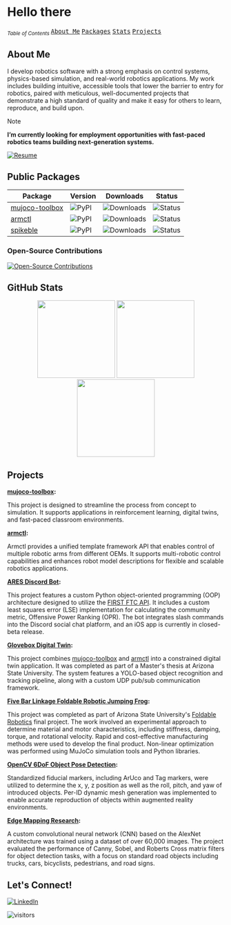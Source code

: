 # Hello there

<sub>_Table of Contents_  </sub>
[<kbd>About Me</kbd>](https://github.com/MGross21#about-me)
[<kbd>Packages</kbd>](https://github.com/MGross21#public-packages)
[<kbd>Stats</kbd>](https://github.com/MGross21#languages)
[<kbd>Projects</kbd>](https://github.com/MGross21#projects)

## About Me

I develop robotics software with a strong emphasis on control systems, physics-based simulation, and real-world robotics applications. My work includes building intuitive, accessible tools that lower the barrier to entry for robotics, paired with meticulous, well-documented projects that demonstrate a high standard of quality and make it easy for others to learn, reproduce, and build upon.

>[!Note]
>**I’m currently looking for employment opportunities with fast-paced robotics teams building next-generation systems.**
>
> [![Resume](https://img.shields.io/badge/Resume-PDF-1f6feb.svg?style=for-the-badge&logo=adobe-acrobat-reader&logoColor=238636&labelColor=21262d)](https://mgross21.github.io/MGross21/resume.pdf)

## Public Packages

| Package | Version | Downloads | Status |
|---------|---------|-----------|--------|
| [mujoco-toolbox](https://pypi.org/project/mujoco-toolbox/) | ![PyPI](https://img.shields.io/pypi/v/mujoco-toolbox?color=238636&label=version&style=for-the-badge&labelColor=21262d) | ![Downloads](https://static.pepy.tech/badge/mujoco-toolbox?color=1f6feb&labelColor=21262d&style=for-the-badge&label=downloads) | ![Status](https://img.shields.io/pypi/status/mujoco-toolbox?color=f85149&label=status&style=for-the-badge&labelColor=21262d) |
| [armctl](https://pypi.org/project/armctl/) | ![PyPI](https://img.shields.io/pypi/v/armctl?color=238636&label=version&style=for-the-badge&labelColor=21262d) | ![Downloads](https://static.pepy.tech/badge/armctl?color=1f6feb&labelColor=21262d&style=for-the-badge&label=downloads) | ![Status](https://img.shields.io/pypi/status/armctl?color=f85149&label=status&style=for-the-badge&labelColor=21262d) |
| [spikeble](https://pypi.org/project/spikeble/) | ![PyPI](https://img.shields.io/pypi/v/spikeble?color=238636&label=version&style=for-the-badge&labelColor=21262d) | ![Downloads](https://static.pepy.tech/badge/spikeble?color=1f6feb&labelColor=21262d&style=for-the-badge&label=downloads) | ![Status](https://img.shields.io/pypi/status/spikeble?color=f85149&label=status&style=for-the-badge&labelColor=21262d) |

<!-- Development Status Badge: ![status](https://img.shields.io/pypi/status/mujoco-toolbox?color=f85149&labelColor=21262d&style=for-the-badge&label=) -->
<!-- ```python
def job():
    while not finished():
        continue
```
<sub>[Job Not Finished](https://www.tiktok.com/@nba/video/7492451021310987551?lang=en)</sub>  -->

### Open-Source Contributions

[![Open-Source Contributions](https://img.shields.io/badge/Open%20Source-Contributions-238636?style=for-the-badge&logo=github&logoColor=f0f6fc&labelColor=21262d)](https://github.com/search?q=author%3AMGross21+org%3AUniversalRobots+org%3AMeridius-Labs+&type=pullrequests)

## GitHub Stats

<p align="center">
  <img src="https://github-readme-stats.vercel.app/api/top-langs/?username=MGross21&custom_title=Local%20Repositories&layout=compact&theme=github_dark&hide_border=true&card_width=300&scale=1.2&langs_count=12&hide=jupyter+notebook" height="180">
  <img src="https://github-readme-stats.vercel.app/api?username=MGross21&show_icons=true&theme=github_dark&hide_border=true&card_width=300&scale=0.8&rank_icon=github" height="180">
  <img src="https://github-readme-streak-stats.herokuapp.com/?user=MGross21&theme=github-dark-blue&hide_border=true&card_width=400&scale=1" height="180">
</p>
<!--[![trophy](https://github-profile-trophy.vercel.app/?username=MGross21&theme=blue_navy&column=4&margin-w=5&margin-h=5)](https://github-profile-trophy.vercel.app/?username=MGross21&theme=onedark)-->

## Projects

**[mujoco-toolbox](https://github.com/MGross21/mujoco-toolbox):**

This project is designed to streamline the process from concept to simulation. It supports applications in reinforcement learning, digital twins, and fast-paced classroom environments.

**[armctl](https://github.com/MGross21/armctl):**

Armctl provides a unified template framework API that enables control of multiple robotic arms from different OEMs. It supports multi-robotic control capabilities and enhances robot model descriptions for flexible and scalable robotics applications.

**[ARES Discord Bot](https://github.com/ARES-Digital-Hub/ARES-Bot):**

This project features a custom Python object-oriented programming (OOP) architecture designed to utilize the [FIRST FTC API](https://ftc-events.firstinspires.org/services/API). It includes a custom least squares error (LSE) implementation for calculating the community metric, Offensive Power Ranking (OPR). The bot integrates slash commands into the Discord social chat platform, and an iOS app is currently in closed-beta release.

**[Glovebox Digital Twin](https://github.com/MGross21/glovebox-digitaltwin):**

This project combines [mujoco-toolbox](https://github.com/MGross21/mujoco-toolbox) and [armctl](https://github.com/MGross21/armctl) into a constrained digital twin application. It was completed as part of a Master's thesis at Arizona State University. The system features a YOLO-based object recognition and tracking pipeline, along with a custom UDP pub/sub communication framework.

**[Five Bar Linkage Foldable Robotic Jumping Frog](https://github.com/MGross21/Robotic-Jumping-Frog):**

This project was completed as part of Arizona State University's [Foldable Robotics](https://catalog.apps.asu.edu/catalog/classes/classlist?keywords=86916&searchType=all&term=2247#detailsOpen=86916-131772) final project. The work involved an experimental approach to determine material and motor characteristics, including stiffness, damping, torque, and rotational velocity. Rapid and cost-effective manufacturing methods were used to develop the final product. Non-linear optimization was performed using MuJoCo simulation tools and Python libraries.

**[OpenCV 6DoF Object Pose Detection](https://github.com/MGross21/ArucoCV-6DoF-MeshVisualizer):**

Standardized fiducial markers, including ArUco and Tag markers, were utilized to determine the x, y, z position as well as the roll, pitch, and yaw of introduced objects. Per-ID dynamic mesh generation was implemented to enable accurate reproduction of objects within augmented reality environments.

**[Edge Mapping Research](https://github.com/MGross21/EdgeMappingResearchProject):**

A custom convolutional neural network (CNN) based on the AlexNet architecture was trained using a dataset of over 60,000 images. The project evaluated the performance of Canny, Sobel, and Roberts Cross matrix filters for object detection tasks, with a focus on standard road objects including trucks, cars, bicyclists, pedestrians, and road signs.

## Let's Connect!

[![LinkedIn](https://img.shields.io/badge/LinkedIn-0A66C2?style=for-the-badge&logo=linkedin&logoColor=f0f6fc&labelColor=21262d)](https://www.linkedin.com/in/mhgross/)

![visitors](https://visitor-badge.laobi.icu/badge?page_id=MGross21.MGross21&color=238636&labelColor=21262d&style=for-the-badge)